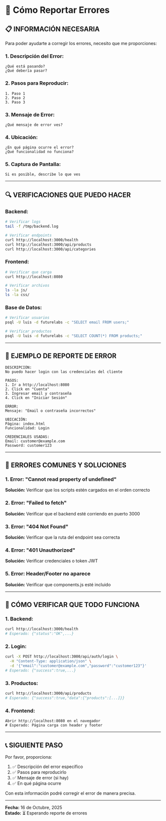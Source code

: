 # 🐛 Cómo Reportar Errores

## 📋 **INFORMACIÓN NECESARIA**

Para poder ayudarte a corregir los errores, necesito que me proporciones:

### **1. Descripción del Error:**
```
¿Qué está pasando?
¿Qué debería pasar?
```

### **2. Pasos para Reproducir:**
```
1. Paso 1
2. Paso 2
3. Paso 3
```

### **3. Mensaje de Error:**
```
¿Qué mensaje de error ves?
```

### **4. Ubicación:**
```
¿En qué página ocurre el error?
¿Qué funcionalidad no funciona?
```

### **5. Captura de Pantalla:**
```
Si es posible, describe lo que ves
```

---

## 🔍 **VERIFICACIONES QUE PUEDO HACER**

### **Backend:**
```bash
# Verificar logs
tail -f /tmp/backend.log

# Verificar endpoints
curl http://localhost:3000/health
curl http://localhost:3000/api/products
curl http://localhost:3000/api/categories
```

### **Frontend:**
```bash
# Verificar que carga
curl http://localhost:8080

# Verificar archivos
ls -la js/
ls -la css/
```

### **Base de Datos:**
```bash
# Verificar usuarios
psql -U luis -d futurelabs -c "SELECT email FROM users;"

# Verificar productos
psql -U luis -d futurelabs -c "SELECT COUNT(*) FROM products;"
```

---

## 📝 **EJEMPLO DE REPORTE DE ERROR**

```
DESCRIPCIÓN:
No puedo hacer login con las credenciales del cliente

PASOS:
1. Ir a http://localhost:8080
2. Click en "Cuenta"
3. Ingresar email y contraseña
4. Click en "Iniciar Sesión"

ERROR:
Mensaje: "Email o contraseña incorrectos"

UBICACIÓN:
Página: index.html
Funcionalidad: Login

CREDENCIALES USADAS:
Email: customer@example.com
Password: customer123
```

---

## 🎯 **ERRORES COMUNES Y SOLUCIONES**

### **1. Error: "Cannot read property of undefined"**
**Solución:** Verificar que los scripts estén cargados en el orden correcto

### **2. Error: "Failed to fetch"**
**Solución:** Verificar que el backend esté corriendo en puerto 3000

### **3. Error: "404 Not Found"**
**Solución:** Verificar que la ruta del endpoint sea correcta

### **4. Error: "401 Unauthorized"**
**Solución:** Verificar credenciales o token JWT

### **5. Error: Header/Footer no aparece**
**Solución:** Verificar que components.js esté incluido

---

## 🚀 **CÓMO VERIFICAR QUE TODO FUNCIONA**

### **1. Backend:**
```bash
curl http://localhost:3000/health
# Esperado: {"status":"OK",...}
```

### **2. Login:**
```bash
curl -X POST http://localhost:3000/api/auth/login \
  -H "Content-Type: application/json" \
  -d '{"email":"customer@example.com","password":"customer123"}'
# Esperado: {"success":true,...}
```

### **3. Productos:**
```bash
curl http://localhost:3000/api/products
# Esperado: {"success":true,"data":{"products":[...]}}
```

### **4. Frontend:**
```
Abrir http://localhost:8080 en el navegador
# Esperado: Página carga con header y footer
```

---

## 📞 **SIGUIENTE PASO**

Por favor, proporciona:
1. ✅ Descripción del error específico
2. ✅ Pasos para reproducirlo
3. ✅ Mensaje de error (si hay)
4. ✅ En qué página ocurre

Con esta información podré corregir el error de manera precisa.

---

**Fecha:** 16 de Octubre, 2025  
**Estado:** ⏳ Esperando reporte de errores





